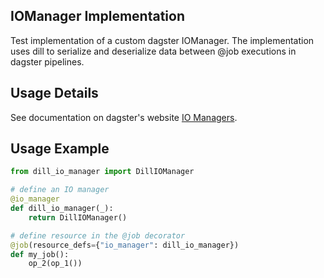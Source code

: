 ## IOManager Implementation

Test implementation of a custom dagster IOManager. The implementation uses dill to serialize and deserialize data between @job executions in dagster pipelines.

## Usage Details

See documentation on dagster's website [IO Managers](https://docs.dagster.io/concepts/io-management/io-managers).

## Usage Example

```python
from dill_io_manager import DillIOManager

# define an IO manager
@io_manager
def dill_io_manager(_):
    return DillIOManager()

# define resource in the @job decorator
@job(resource_defs={"io_manager": dill_io_manager})
def my_job():
    op_2(op_1())
```
